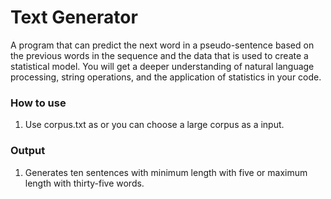 # Text Generator
A program that can predict the next word in a pseudo-sentence based on the previous words in the sequence and the data that is used to create a statistical model. You will get a deeper understanding of natural language processing, string operations, and the application of statistics in your code.
###  How to use
1. Use corpus.txt as or you can choose a large corpus as a input.
### Output
1. Generates ten sentences with minimum length with five or maximum length with thirty-five words.
